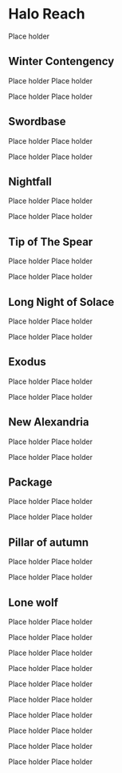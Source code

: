 # Halo Reach

Place holder

## Winter Contengency

Place holder
Place holder

Place holder
Place holder

## Swordbase

Place holder
Place holder

Place holder
Place holder

## Nightfall

Place holder
Place holder

Place holder
Place holder

## Tip of The Spear

Place holder
Place holder

Place holder
Place holder

## Long Night of Solace

Place holder
Place holder

Place holder
Place holder

## Exodus

Place holder
Place holder

Place holder
Place holder

## New Alexandria

Place holder
Place holder

Place holder
Place holder

## Package

Place holder
Place holder

Place holder
Place holder

## Pillar of autumn

Place holder
Place holder

Place holder
Place holder

## Lone wolf

Place holder
Place holder

Place holder
Place holder



Place holder
Place holder

Place holder
Place holder



Place holder
Place holder

Place holder
Place holder



Place holder
Place holder

Place holder
Place holder



Place holder
Place holder

Place holder
Place holder


